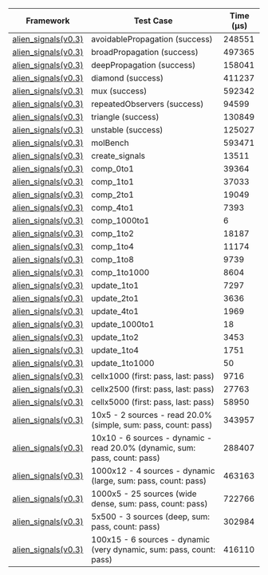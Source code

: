 | Framework | Test Case | Time (μs) |
| --- | --- | --- |
| [alien_signals(v0.3)](https://github.com/medz/alien-signals-dart) | avoidablePropagation (success) | 248551 |
| [alien_signals(v0.3)](https://github.com/medz/alien-signals-dart) | broadPropagation (success) | 497365 |
| [alien_signals(v0.3)](https://github.com/medz/alien-signals-dart) | deepPropagation (success) | 158041 |
| [alien_signals(v0.3)](https://github.com/medz/alien-signals-dart) | diamond (success) | 411237 |
| [alien_signals(v0.3)](https://github.com/medz/alien-signals-dart) | mux (success) | 592342 |
| [alien_signals(v0.3)](https://github.com/medz/alien-signals-dart) | repeatedObservers (success) | 94599 |
| [alien_signals(v0.3)](https://github.com/medz/alien-signals-dart) | triangle (success) | 130849 |
| [alien_signals(v0.3)](https://github.com/medz/alien-signals-dart) | unstable (success) | 125027 |
| [alien_signals(v0.3)](https://github.com/medz/alien-signals-dart) | molBench | 593471 |
| [alien_signals(v0.3)](https://github.com/medz/alien-signals-dart) | create_signals | 13511 |
| [alien_signals(v0.3)](https://github.com/medz/alien-signals-dart) | comp_0to1 | 39364 |
| [alien_signals(v0.3)](https://github.com/medz/alien-signals-dart) | comp_1to1 | 37033 |
| [alien_signals(v0.3)](https://github.com/medz/alien-signals-dart) | comp_2to1 | 19049 |
| [alien_signals(v0.3)](https://github.com/medz/alien-signals-dart) | comp_4to1 | 7393 |
| [alien_signals(v0.3)](https://github.com/medz/alien-signals-dart) | comp_1000to1 | 6 |
| [alien_signals(v0.3)](https://github.com/medz/alien-signals-dart) | comp_1to2 | 18187 |
| [alien_signals(v0.3)](https://github.com/medz/alien-signals-dart) | comp_1to4 | 11174 |
| [alien_signals(v0.3)](https://github.com/medz/alien-signals-dart) | comp_1to8 | 9739 |
| [alien_signals(v0.3)](https://github.com/medz/alien-signals-dart) | comp_1to1000 | 8604 |
| [alien_signals(v0.3)](https://github.com/medz/alien-signals-dart) | update_1to1 | 7297 |
| [alien_signals(v0.3)](https://github.com/medz/alien-signals-dart) | update_2to1 | 3636 |
| [alien_signals(v0.3)](https://github.com/medz/alien-signals-dart) | update_4to1 | 1969 |
| [alien_signals(v0.3)](https://github.com/medz/alien-signals-dart) | update_1000to1 | 18 |
| [alien_signals(v0.3)](https://github.com/medz/alien-signals-dart) | update_1to2 | 3453 |
| [alien_signals(v0.3)](https://github.com/medz/alien-signals-dart) | update_1to4 | 1751 |
| [alien_signals(v0.3)](https://github.com/medz/alien-signals-dart) | update_1to1000 | 50 |
| [alien_signals(v0.3)](https://github.com/medz/alien-signals-dart) | cellx1000 (first: pass, last: pass) | 9716 |
| [alien_signals(v0.3)](https://github.com/medz/alien-signals-dart) | cellx2500 (first: pass, last: pass) | 27763 |
| [alien_signals(v0.3)](https://github.com/medz/alien-signals-dart) | cellx5000 (first: pass, last: pass) | 58950 |
| [alien_signals(v0.3)](https://github.com/medz/alien-signals-dart) | 10x5 - 2 sources - read 20.0% (simple, sum: pass, count: pass) | 343957 |
| [alien_signals(v0.3)](https://github.com/medz/alien-signals-dart) | 10x10 - 6 sources - dynamic - read 20.0% (dynamic, sum: pass, count: pass) | 288407 |
| [alien_signals(v0.3)](https://github.com/medz/alien-signals-dart) | 1000x12 - 4 sources - dynamic (large, sum: pass, count: pass) | 463163 |
| [alien_signals(v0.3)](https://github.com/medz/alien-signals-dart) | 1000x5 - 25 sources (wide dense, sum: pass, count: pass) | 722766 |
| [alien_signals(v0.3)](https://github.com/medz/alien-signals-dart) | 5x500 - 3 sources (deep, sum: pass, count: pass) | 302984 |
| [alien_signals(v0.3)](https://github.com/medz/alien-signals-dart) | 100x15 - 6 sources - dynamic (very dynamic, sum: pass, count: pass) | 416110 |

